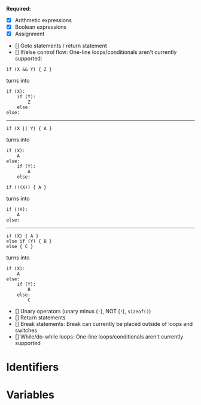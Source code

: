 **Required:**
- [X] Arithmetic expressions
- [X] Boolean expressions
- [X] Assignment
- [] Goto statements / return statement
- [] If/else control flow: One-line loops/conditionals aren't currently supported:
```
if (X && Y) { Z }
```
turns into
```
if (X):
    if (Y):
        Z
    else:
else:
```
---
```
if (X || Y) { A }
```
turns into
```
if (X):
    A
else:
    if (Y):
        A
    else:
```
```
if (!(X)) { A }
```
turns into
```
if (!X):
    A
else:
```
---
```
if (X) { A }
else if (Y) { B }
else { C }
```
turns into
```
if (X):
    A
else:
    if (Y):
        B
    else:
        C
```

- [] Unary operators (unary minus (`-`), NOT (`!`), `sizeof()`)
- [] Return statements
- [] Break statements: Break can currently be placed outside of loops and switches
- [] While/do-while loops: One-line loops/conditionals aren't currently supported

# Identifiers

# Variables
